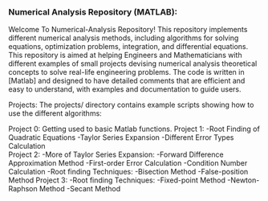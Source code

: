 ### Numerical Analysis Repository (MATLAB):

Welcome To Numerical-Analysis Repository!
This repository implements  different numerical analysis methods, including algorithms for solving equations, optimization problems, integration, and differential equations.
This repository is aimed at helping Engineers and Mathematicians with different examples of small projects devising numerical analysis theoretical concepts to solve real-life engineering problems.
The code is written in [Matlab] and designed to have detailed comments that are efficient and easy to understand, with examples and documentation to guide users.


Projects:
The projects/ directory contains example scripts showing how to use the different algorithms:

Project 0: Getting used to basic Matlab functions.
Project 1: -Root Finding of Quadratic Equations
           -Taylor Series Expansion
           -Different Error Types Calculation           
Project 2: -More of Taylor Series Expansion:
             -Forward Difference Approximation Method
           -First-order Error Calculation
           -Condition Number Calculation
           -Root finding Techniques:
             -Bisection Method
             -False-position Method
Project 3:  -Root finding Techniques:
             -Fixed-point Method
             -Newton-Raphson Method 
             -Secant Method

